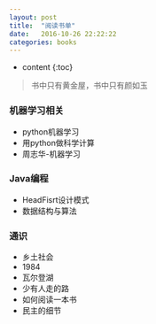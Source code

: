 ```yaml
---
layout: post
title:  "阅读书单"
date:   2016-10-26 22:22:22
categories: books
---
```


* content
{:toc}

> 书中只有黄金屋，书中只有颜如玉

### 机器学习相关

+ python机器学习
+ 用python做科学计算
+ 周志华-机器学习

### Java编程

+ HeadFisrt设计模式
+ 数据结构与算法

### 通识

+ 乡土社会
+ 1984
+ 瓦尔登湖
+ 少有人走的路
+ 如何阅读一本书
+ 民主的细节
